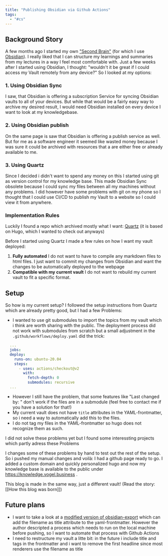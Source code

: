 ```yaml
---
title: "Publishing Obsidian via Github Actions"
tags: 
  - "#cs"
---
```


## Background Story
A few months ago I started my own ["Second Brain"](https://knowledge.vogel.business) (for which I use [Obsidian](https://obsidian.md)). I really liked that I can structure my learnings and summaries from my lectures in a way I feel most comfortable with.  Just a few weeks after I started using Obsidian, I thought: "wouldn't it be great if I could access my Vault remotely from any device?" So I looked at my options:

### 1. Using Obsidian Sync
I saw, that Obsidian is offering a subscription Service for syncing Obsidian vaults to all of your devices. But while that would be a fairly easy way to archive my desired result, I would need Obsidian installed on every device I want to look at my knowledgebase.

### 2. Using Obsidian publish
On the same page is saw that Obsidian is offering a publish service as well. But for me as a software engineer it seemed like wasted money because I was sure it could be archived with resources that a are either free or already available to me.

### 3. Using Quartz
Since I decided i didn't want to spend any money on this I started using git as version control for my knowledge base. This made Obsidian Sync obsolete because I could sync my files between all my machines without any problems. I did however have some problems with git on my phone so I thought that I could use CI/CD to publish my Vault to a website so I could view it from anywhere.


### Implementation Rules
Luckily I found a repo which archived mostly what I want: [Quartz](https://github.com/jackyzha0/quartz) (it is based on Hugo, which I wanted to check out anyways)

Before I started using Quartz I made a few rules on how I want my vault deployed:
1. **Fully automated**
   I do not want to have to compile any markdown files to html files. I just want to commit my changes from Obsidian and want the changes to be automatically deployed to the webpage
2. **Compatible with my current vault**
   I do not want to rebuild my current vault to fit a specific format. 

## Setup
So how is my current setup?
I followed the setup instructions from Quartz which are already pretty good, but I had a few Problems:
- I wanted to use git submodules to import the topics from my vault which i think are worth sharing with the public. The deployment process did not work with submodules from scratch but a small adjustment in the `.github/workflows/deploy.yaml` did the trick:
```yaml
  ...
  jobs:
  deploy:
    runs-on: ubuntu-20.04
    steps:
      - uses: actions/checkout@v2
        with:
          fetch-depth: 0
          submodules: recursive
  ...
```

- However I still have the problem, that some features like "Last changed by: " don't work if the files are in a submodule (feel free to contact me if you have a solution for that!)
- My current vault does not have `title` attributes in the YAML-frontmatter, so i need a way to automatically add this to the files.
- I do not tag my files in the YAML-frontmatter so hugo does not recognize them as such.

I did not solve these problems yet but I found some interessting projects which partly adress these Problems

I changes some of these problems by hand to test out the rest of the setup. So i pushed my manual changes and voilà: I had a github page ready to go.
I added a custom domain and quickly personalized hugo and now my knowledge base is available to the public under https://knowledge.vogel.business .

This blog is made in the same way, just a different vault! (Read the story: [[How this blog was born]])

## Future plans
- I want to take a look at a [modified version of obsidian-export](https://github.com/brandonkboswell/obsidian-export/tree/title_frontmatter) which can add the filename as title attribute to the yaml-frontmatter. However the author descripted a process which needs to run on the local machine before pushing, so I want to automate that process with Github Actions
- I need to restructure my vault a litte bit: in the future i include title and tags in the frontmatter and i want to remove the first headline since most renderers use the filename as title